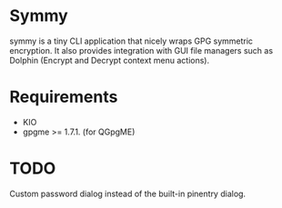 Symmy
=====

symmy is a tiny CLI application that nicely wraps GPG symmetric encryption.
It also provides integration with GUI file managers such as Dolphin (Encrypt and Decrypt context menu actions).

Requirements
=============

* KIO
* gpgme >= 1.7.1. (for QGpgME)

TODO
=====

Custom password dialog instead of the built-in pinentry dialog.

